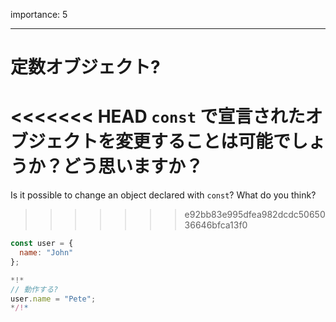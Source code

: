 importance: 5

---

# 定数オブジェクト?

<<<<<<< HEAD
`const` で宣言されたオブジェクトを変更することは可能でしょうか？どう思いますか？
=======
Is it possible to change an object declared with `const`? What do you think?
>>>>>>> e92bb83e995dfea982dcdc5065036646bfca13f0

```js
const user = {
  name: "John"
};

*!*
// 動作する?
user.name = "Pete";
*/!*
```
